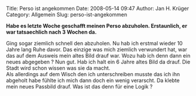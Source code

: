 Title: Perso ist angekommen
Date: 2008-05-14 09:47
Author: Jan H. Krüger
Category: Allgemein
Slug: perso-ist-angekommen

**Habe es letzte Woche geschafft meinen Perso abzuholen. Erstaunlich, er
war tatsaechlich nach 3 Wochen da.**  
  
Ging sogar ziemlich schnell den abzuholen. Nu hab ich erstmal wieder 10
Jahre lang Ruhe davor. Das einzige was mich ziemlich verwundert hat, war
das auf dem Ausweis mein altes Bild drauf war. Wozu hab ich denn dann
ein neues abgegeben ? Nun gut. Hab ich halt ein 6 Jahre altes Bild da
drauf. Die Stadt wird schon wissen was sie da macht.  
Als allerdings auf dem Wisch den ich unterschreiben musste das ich ihn
abgeholt habe fühlte ich mich dann doch ein wenig verarscht. Da klebte
mein neues Passbild drauf. Was ist das denn für eine Logik ?
